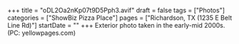 +++
title = "oDL2Oa2nKp07t9D5Pph3.avif"
draft = false
tags = ["Photos"]
categories = ["ShowBiz Pizza Place"]
pages = ["Richardson, TX (1235 E Belt Line Rd)"]
startDate = ""
+++
Exterior photo taken in the early-mid 2000s. (PC: yellowpages.com)
